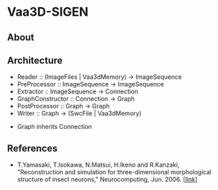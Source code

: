 # Vaa3D-SIGEN

## About

## Architecture

* Reader :: (ImageFiles | Vaa3dMemory) -> ImageSequence
* PreProcessor :: ImageSequence -> ImageSequence
* Extractor :: ImageSequence -> Connection
* GraphConstructor :: Connection -> Graph
* PostProcessor :: Graph -> Graph
* Writer :: Graph -> (SwcFile | Vaa3dMemory)

- Graph inherits Connection

## References

* T.Yamasaki, T.Isokawa, N.Matsui, H.Ikeno and R.Kanzaki, "Reconstruction and simulation for three-dimensional morphological structure of insect neurons," Neurocomputing, Jun. 2006. \[[link](http://dx.doi.org/10.1016/j.neucom.2005.12.042)\]
